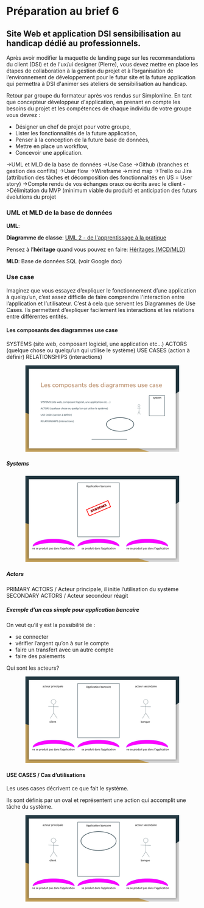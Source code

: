 # Préparation au brief 6

## Site Web et application DSI sensibilisation au handicap dédié au professionnels.

Après avoir modifier la maquette de landing page sur les recommandations du client (DSI) et de l'ux/ui designer (Pierre), vous devez mettre en place les étapes de collaboration à la gestion du projet et à l’organisation de l’environnement de développement pour le futur site et la future application qui permettra à DSI d'animer ses ateliers de sensibilisation au handicap. 

Retour par groupe du formateur après vos rendus sur Simplonline.
En tant que concepteur développeur d'application, en prenant en compte les besoins du projet et les compétences de chaque individu de votre groupe vous devrez :
- Désigner un chef de projet pour votre groupe,
- Lister les fonctionnalités de la future application,
- Penser à la conception de la future base de données,
- Mettre en place un workflow,
- Concevoir une application.


->UML et MLD de la base de données
->Use Case
->Github (branches et gestion des conflits)
->User flow
->Wireframe
->mind map
->Trello ou Jira (attribution des tâches et décomposition des fonctionnalités en US = User story)
->Compte rendu de vos échanges oraux ou écrits avec le client
->Délimitation du MVP (minimum viable du produit) et anticipation des futurs évolutions du projet

### UML et MLD de la base de données

**UML**:

**Diagramme de classe**:
[UML 2 - de l'apprentissage à la pratique](https://laurent-audibert.developpez.com/Cours-UML/?page=diagramme-classes)

Pensez à l’**héritage** quand vous pouvez en faire:
[Héritages (MCD/MLD)](https://help.sap.com/docs/SAP_POWERDESIGNER/856348b84a7c479489d5172a630f014d/c7c34d286e1b1014afdcc9aecdb28247.html?version=16.7.01)

**MLD**:
Base de données SQL (voir Google doc)

### Use case

Imaginez que vous essayez d’expliquer le fonctionnement d’une application à quelqu’un, c’est assez difficile de faire comprendre l'interaction entre l’application et l’utilisateur. 
C’est à cela que servent les Diagrammes de Use Cases.
Ils permettent d’expliquer facilement les interactions et les relations entre différentes entités. 

#### Les composants des diagrammes use case

SYSTEMS (site web, composant logiciel, une application etc…) 
ACTORS (quelque chose ou quelqu’un qui utilise le système)
USE CASES (action à définir)
RELATIONSHIPS (interactions)

<p align="center" width="100%">
    <img width="80%" src="img/composants_use_case1.png">
</p>

##### Systems

<p align="center" width="100%">
    <img width="80%" src="img/composants_use_case2.png">
</p>

##### Actors

PRIMARY ACTORS / Acteur principale, il initie l’utilisation du système 
SECONDARY ACTORS / Acteur secondeur réagit

##### Exemple d’un cas simple pour application bancaire

On veut qu’il y est la possibilité de :
- se connecter
- vérifier l’argent qu’on à sur le compte
- faire un transfert avec un autre compte
- faire des paiements

Qui sont les acteurs?

<p align="center" width="100%">
    <img width="80%" src="img/composants_use_case3.png">
</p>

#### USE CASES / Cas d’utilisations

Les uses cases décrivent ce que fait le système.

Ils sont définis par un oval et représentent une action qui accomplit une tâche du système. 

<p align="center" width="100%">
    <img width="80%" src="img/composants_use_case4.png">
</p>
